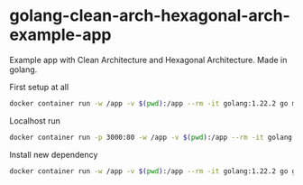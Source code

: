 # golang-clean-arch-hexagonal-arch-example-app

Example app with Clean Architecture and Hexagonal Architecture. Made in golang.

First setup at all

```bash
docker container run -w /app -v $(pwd):/app --rm -it golang:1.22.2 go mod init my-app
```

Localhost run

```bash
docker container run -p 3000:80 -w /app -v $(pwd):/app --rm -it golang:1.22.2 go run cmd/web/main.go
```

Install new dependency

```bash
docker container run -w /app -v $(pwd):/app --rm -it golang:1.22.2 go get mysite.com/mypkg
```
